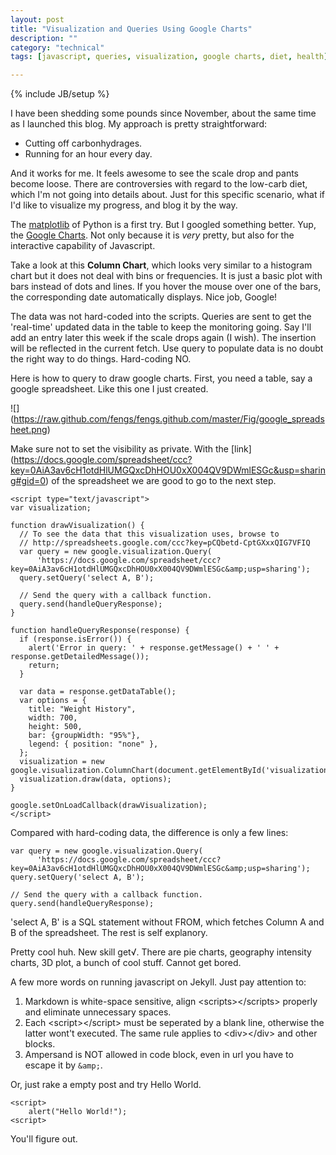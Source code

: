 ```yaml
---
layout: post
title: "Visualization and Queries Using Google Charts"
description: ""
category: "technical"
tags: [javascript, queries, visualization, google charts, diet, health]

---
```

{% include JB/setup %}

I have been shedding some pounds since November, about the same time as I launched this blog. My approach is pretty straightforward:
- Cutting off carbonhydrages. 
- Running for an hour every day. 

And it works for me. It feels awesome to see the scale drop and pants become loose. There are controversies with regard to the low-carb diet, which I'm not going into details about. Just for this specific scenario, what if I'd like to visualize my progress, and blog it by the way.

The [matplotlib](http://matplotlib.org/) of Python is a first try. But I googled something better. Yup, the [Google Charts](https://developers.google.com/chart/?hl=fr). Not only because it is *very* pretty, but also for the interactive capability of Javascript. 

Take a look at this **Column Chart**, which looks very similar to a histogram chart but it does not deal with bins or frequencies. It is just a basic plot with bars instead of dots and lines. If you hover the mouse over one of the bars, the corresponding date automatically displays. Nice job, Google!

<script type="text/javascript">
  alert("This post demonstrates the usage of Javascript on Jekyll.")
</script>

<script type="text/javascript" src="https://www.google.com/jsapi">
</script>

<script type="text/javascript">
   google.load("visualization", "1", {packages:["corechart"]});
</script>

<script type="text/javascript">
  var visualization;

  function drawVisualization() {
    // To see the data that this visualization uses, browse to
    // http://spreadsheets.google.com/ccc?key=pCQbetd-CptGXxxQIG7VFIQ
    var query = new google.visualization.Query(
      'https://docs.google.com/spreadsheet/ccc?key=0AiA3av6cH1otdHlUMGQxcDhHOU0xX004QV9DWmlESGc&usp=sharing');
    query.setQuery('select A, B');
  
    // Send the query with a callback function.
    query.send(handleQueryResponse);
  }
  
  function handleQueryResponse(response) {
    if (response.isError()) {
    alert('Error in query: ' + response.getMessage() + ' ' + response.getDetailedMessage());
    return;
    }
  
    var data = response.getDataTable();
    var options = {
    title: "Weight History",
    width: 700,
    height: 500,
    bar: {groupWidth: "50%"},
    legend: { position: "none" },
    };
    visualization = new google.visualization.ColumnChart(document.getElementById('visualization'));
    visualization.draw(data, options);
  }
  

  google.setOnLoadCallback(drawVisualization);
</script>

<div id="visualization">
</div>

The data was not hard-coded into the scripts. Queries are sent to get the 'real-time' updated data in the table to keep the monitoring going. Say I'll add an entry later this week if the scale drops again (I wish). The insertion will be reflected in the current fetch. Use query to populate data is no doubt the right way to do things. Hard-coding NO. 

Here is how to query to draw google charts. First, you need a table, say a google spreadsheet. Like this one I just created.

![] (https://raw.github.com/fengs/fengs.github.com/master/Fig/google_spreadsheet.png)

Make sure not to set the visibility as private. With the [link] (https://docs.google.com/spreadsheet/ccc?key=0AiA3av6cH1otdHlUMGQxcDhHOU0xX004QV9DWmlESGc&usp=sharing#gid=0) of the spreadsheet we are good to go to the next step.

    <script type="text/javascript">
    var visualization;

    function drawVisualization() {
      // To see the data that this visualization uses, browse to
      // http://spreadsheets.google.com/ccc?key=pCQbetd-CptGXxxQIG7VFIQ
      var query = new google.visualization.Query(
          'https://docs.google.com/spreadsheet/ccc?key=0AiA3av6cH1otdHlUMGQxcDhHOU0xX004QV9DWmlESGc&amp;usp=sharing');
      query.setQuery('select A, B');
    
      // Send the query with a callback function.
      query.send(handleQueryResponse);
    }
    
    function handleQueryResponse(response) {
      if (response.isError()) {
        alert('Error in query: ' + response.getMessage() + ' ' + response.getDetailedMessage());
        return;
      }
    
      var data = response.getDataTable();
      var options = {
        title: "Weight History",
        width: 700,
        height: 500,
        bar: {groupWidth: "95%"},
        legend: { position: "none" },
      };
      visualization = new google.visualization.ColumnChart(document.getElementById('visualization'));
      visualization.draw(data, options);
    }
    
    google.setOnLoadCallback(drawVisualization);
    </script>

Compared with hard-coding data, the difference is only a few lines:

    var query = new google.visualization.Query(
          'https://docs.google.com/spreadsheet/ccc?key=0AiA3av6cH1otdHlUMGQxcDhHOU0xX004QV9DWmlESGc&amp;usp=sharing');
    query.setQuery('select A, B');
    
    // Send the query with a callback function.
    query.send(handleQueryResponse);

'select A, B' is a SQL statement without FROM, which fetches Column A and B of the spreadsheet. The rest is self explanory. 

Pretty cool huh. New skill get√. There are pie charts, geography intensity charts, 3D plot, a bunch of cool stuff. Cannot get bored.

A few more words on running javascript on Jekyll. Just pay attention to:
1. Markdown is white-space sensitive, align &lt;scripts&gt;&lt;/scripts&gt; properly and eliminate unnecessary spaces.
2. Each &lt;script&gt;&lt;/script&gt; must be seperated by a blank line, otherwise the latter wont't executed. The same rule applies to &lt;div&gt;&lt;/div&gt; and other blocks.
3. Ampersand is NOT allowed in code block, even in url you have to escape it by `&amp;`.

Or, just rake a empty post and try Hello World.

    <script>
        alert("Hello World!");
    <script>

You'll figure out. 


